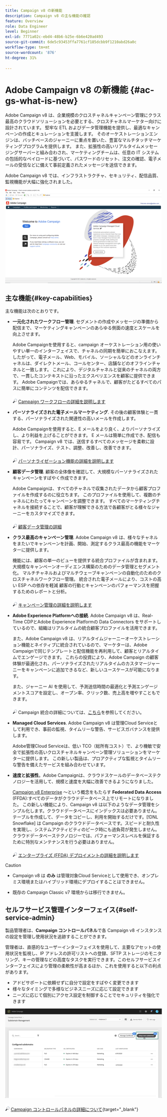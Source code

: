 ```yaml
---
title: Campaign v8 の新機能
description: Campaign v8 の主な機能の確認
feature: Overview
role: Data Engineer
level: Beginner
exl-id: 7771a02c-ebd4-48b6-b25e-6b6e420ad493
source-git-commit: 6de5c93453ffa7761cf185dcbb9f1210abd26a0c
workflow-type: tm+mt
source-wordcount: '876'
ht-degree: 31%

---
```


# Adobe Campaign v8 の新機能 {#ac-gs-what-is-new}

Adobe Campaign v8 は、企業規模のクロスチャネルキャンペーン管理にクラス最高のクラウドソリューションを必要とする、クロスチャネルマーケター向けに設計されています。 堅牢な ETL およびデータ管理機能を提供し、最適なキャンペーンの作成とキュレーションを支援します。 そのオーケストレーションエンジンは、バッチベースのジャーニーに重点を置いた、豊富なマルチタッチマーケティングプログラムを提供します。 また、拡張性の高いリアルタイムメッセージングサーバーと組み合わされ、マーケティングチームは、任意の IT システムの包括的なペイロードに基づいて、パスワードのリセット、注文の確認、電子メールの受信などに備えて事前定義されたメッセージを送信できます。

Adobe Campaign v8 では、インフラストラクチャ、セキュリティ、配信品質、監視機能が大幅に強化されました。

![](assets/home-page.png)

## 主な機能{#key-capabilities}

主な機能は次のとおりです。

* **一元化されたワークフロー管理**. セグメントの作成やメッセージの準備から配信まで、マーケティングキャンペーンのあらゆる側面の速度とスケールを向上させます。

   Adobe Campaignを使用すると、campaign オーケストレーション用の使いやすい単一のインターフェイスで、チャネルの同期を簡単におこなえます。 したがって、電子メール、Web、モバイル、ソーシャルなどのオンラインチャネルは、ダイレクトメール、コールセンター、店舗などのオフラインチャネルと一致します。 これにより、デジタルチャネルと従来のチャネルの両方で、一貫したコンテキストに沿ったエクスペリエンスを顧客に提供できます。 Adobe Campaignでは、あらゆるチャネルで、顧客がたどるすべてのパスに簡単にコンテンツを配信できます。

   ![](../assets/do-not-localize/glass.png) [Campaign ワークフローの詳細を説明します](../config/workflows.md)

* **パーソナライズされた電子メールマーケティング**. その後の顧客体験と一貫する、パーソナライズされた関連性の高いメールを作成します。

   Adobe Campaignを使用すると、E メールをより良く、よりパーソナライズし、より利益を上げることができます。 E メールは簡単に作成でき、配信も容易です。 Campaign v8 では、送信するすべてのメッセージを柔軟に設計、パーソナライズ、テスト、調整、改善し、改善できます。

   ![](../assets/do-not-localize/glass.png) [パーソナライゼーション機能の詳細を説明します](create-message.md)

* **顧客データ管理**. 顧客の全体像を確認して、大規模なパーソナライズされたキャンペーンをすばやく作成できます。

   Adobe Campaignは、すべてのチャネルで収集されたデータから顧客プロファイルを作成するのに役立ちます。 このプロファイルを使用して、複数のチャネルにわたってキャンペーンを調整できます。 すべてのマーケティングチャネルを接続することで、顧客が理解できる方法で各顧客がとる様々なジャーニーをカスタマイズできます。

   ![](../assets/do-not-localize/glass.png) [顧客データ管理の詳細](audiences.md)

* **クラス最高のキャンペーン管理**. Adobe Campaign v8 は、様々なチャネルをまたいでキャンペーンを計画、開始、測定するクラス最高の機能をマーケターに提供します。

   機能には、顧客の単一のビューを提供する統合プロファイルが含まれます。 大規模なキャンペーンオーディエンス構築のためのデータ管理とセグメント化。 マルチチャネルおよびマルチウェーブキャンペーンの自動化のためのクロスチャネルワークフロー管理。 統合された電子メールにより、コストの高い ESP への依存を軽減 顧客の行動とキャンペーンのパフォーマンスを把握するためのレポートと分析。

   ![](../assets/do-not-localize/glass.png) [キャンペーン管理の詳細を説明します](campaigns.md)


* **Adobe Experience Platformへの接続**. Adobe Campaign v8 は、Real-Time CDPとAdobe Experience Platformの Data Connectors をサポートしているので、組織はリアルタイムの統合顧客プロファイルを活用できます。

   また、Adobe Campaign v8 は、リアルタイムジャーニーオーケストレーション機能とネイティブに統合されているので、マーケターは、Adobe Campaignで同じテンプレートと配信機能を再利用して、顧客とリアルタイムでエンゲージできます。 これらの投資により、Adobe Campaign の顧客体験が最適化され、パーソナライズされたリアルタイムのカスタマージャーニーをキャンペーンに追加できるなど、新しいユースケースが可能になります。

   また、ジャーニー AI を使用して、予測送信時間の最適化と予測エンゲージメントスコアを設定し、オープン率、クリック数、売上高を増やすこともできます。

   ![](../assets/do-not-localize/glass.png) Campaign 統合の詳細については、[こちら](../connect/integration.md)を参照してください。


* **Managed Cloud Services**. Adobe Campaign v8 は管理Cloud Serviceとして利用でき、事前の監視、タイムリーな警告、サービスガバナンスを提供します。

   Adobe管理Cloud Serviceは、低い TCO（総所有コスト）で、より機敏で安全で拡張性の高いクロスチャネルキャンペーン管理ソリューションをマーケターに提供します。 この新しい製品は、プロアクティブな監視とタイムリーな警告を備えたサービスを組み合わせています。

* **速度と拡張性**。Adobe Campaignは、クラウドスケールのデータベーステクノロジーを活用して、規模と速度を大幅に改善できるようになりました。

   [Campaign v8 Enterprise](../architecture/enterprise-deployment.md) ～という概念をもたらす **Federated Data Access** (FFDA):すべてのデータがクラウドデータベース上でリモートになりました。 この新しい機能により、Campaign v8 は以下のようなデータ管理をシンプル化します。クラウドデータベースにインデックスは必要ありません。 テーブルを作成して、データをコピーし、利用を開始するだけです。[!DNL Snowflake] は Campaign のクラウドデータベースです。スピードと耐久性を実現し、システムアクティビティのピーク時にも過負荷が発生しません。クラウドデータベーステクノロジーでは、パフォーマンスレベルを保証するために特別なメンテナンスを行う必要はありません。

   ![](../assets/do-not-localize/glass.png) [エンタープライズ (FFDA) デプロイメントの詳細を説明します](../architecture/enterprise-deployment.md)


>[!CAUTION]
>
>* Campaign v8 は **のみ** は管理対象Cloud Serviceとして使用でき、オンプレミス環境またはハイブリッド環境にデプロイすることはできません。
>
>* 既存の Campaign Classic v7 環境からは移行できません。




## セルフサービス管理インターフェイス{#self-service-admin}

製品管理者は、**Campaign コントロールパネル**&#x200B;で各 Campaign v8 インスタンスの設定を管理し使用状況を追跡することができます。

管理者は、直感的なユーザーインターフェイスを使用して、主要なアセットの使用状況を監視し、IP アドレスの許可リストへの登録、SFTP ストレージのモニタリング、キーの管理などの高度なタスクを実行できます。このセルフサービスインターフェイスにより管理の柔軟性が高まるほか、これを使用すると以下の利点があります。

* アドビサポートに依頼せずに自分で設定をすばやく変更できます
* 様々なタイミングで多様なビジネスニーズに応じて設定できます
* ニーズに応じて個別にアクセス設定を制御することでセキュリティを強化できます

![](assets/subdomain1.png)

![](../assets/do-not-localize/glass.png) [Campaign コントロールパネルの詳細について](https://experienceleague.adobe.com/docs/control-panel/using/discover-control-panel/key-features.html?lang=ja){target=&quot;_blank&quot;}


